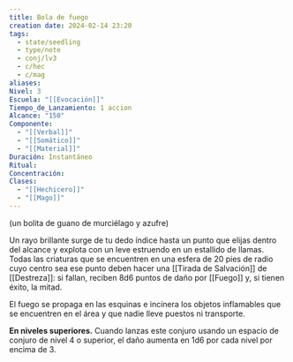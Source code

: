 ```yaml
---
title: Bola de fuego
creation date: 2024-02-14 23:20
tags:
  - state/seedling
  - type/note
  - conj/lv3
  - c/hec
  - c/mag
aliases: 
Nivel: 3
Escuela: "[[Evocación]]"
Tiempo_de_Lanzamiento: 1 accion
Alcance: "150"
Componente:
  - "[[Verbal]]"
  - "[[Somático]]"
  - "[[Material]]"
Duración: Instantáneo
Ritual: 
Concentración: 
Clases:
  - "[[Hechicero]]"
  - "[[Mago]]"
---
```

(un bolita de guano de murciélago y azufre)

Un rayo brillante surge de tu dedo índice hasta un punto que elijas dentro del alcance y explota con un leve estruendo en un estallido de llamas. Todas las criaturas que se encuentren en una esfera de 20 pies de radio cuyo centro sea ese punto deben hacer una [[Tirada de Salvación]] de [[Destreza]]: si fallan, reciben 8d6 puntos de daño por [[Fuego]] y, si tienen éxito, la mitad.

El fuego se propaga en las esquinas e incinera los objetos inflamables que se encuentren en el área y que nadie lleve puestos ni transporte.

**En niveles superiores.** Cuando lanzas este conjuro usando un espacio de conjuro de nivel 4 o superior, el daño aumenta en 1d6 por cada nivel por encima de 3.